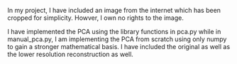 In my project, I have included an image from the internet which has been cropped for simplicity. Howver, I own no rights to the image.

I have implemented the PCA using the library functions in pca.py while in manual_pca.py, I am implementing the PCA from scratch using only numpy to gain a stronger mathematical basis. 
I have included the original as well as the lower resolution reconstruction as well. 
